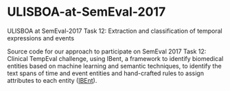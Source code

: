 # ULISBOA-at-SemEval-2017
ULISBOA at SemEval-2017 Task 12: Extraction and classification of temporal expressions and events

Source code for our approach to participate on SemEval 2017 Task 12: Clinical TempEval challenge, using IBent, a framework to identify biomedical entities based on machine learning and semantic techniques, to identify the text spans of time and event entities and hand-crafted rules to assign attributes to each entity ([IBEnt](http://github.com/AndreLamurias/IBEnt)).
